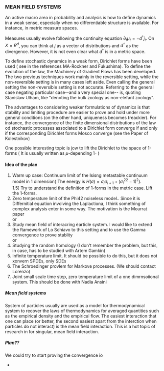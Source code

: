 ### MEAN FIELD SYSTEMS
An active macro area in probability and analysis is how to define dynamics in a weak sense, especially when no differentiable structure is available. For instance, in metric measure spaces.

Measures usually evolve following the continuity equation $\partial_t \mu_t = - d^\dagger j_t$. On $X = R^d$, you can think at $j$ as a vector of distributions and $d^\dagger$ as the divergence. However, it is not even clear what $d^\dagger$ is in a metric space. 

To define stochastic dynamics in a weak form, Dirichlet forms have been used ( see in the references MA-Rockner and Fukushima). To define the evolution of the law, the Machinery of Gradient Flows has been developed.
 The two previous techniques work mainly in the reversible setting, while the non-reversible setting is in many cases left aside. Even calling the general setting the  non-reversible setting is not accurate. Referring to the general case negating particular case--and a very special one-- is, quoting  Stanislaw Ulham, like "denoting the bulk zoology as non-elefant zoology". 

The advantages to considering weaker formulations of dynamics is that stability and limiting procedure are easier to prove and hold under more general conditions (on the other hand, uniqueness becomes treackier). For instance, the convergence of the finite dimensional distributions of the law od stochastic processes associated to a Dirichlet form converge if and only if the corresponding Dirichlet forms Mosco converge (see the Paper of Kolestnikov) 

One possible interesting topic is jow to lift the Dirichlet to the space of 1-forms ( It is usually written as $\mu$-depending 1- )

#### Idea of the plan

1) Warm up case: Continuum limit of the Isisng metastable continuum model in 1 dimension( The energy is $H(\sigma) = \sigma_i \sigma_{i+1} + (\sigma^22_{i}-1)^2$).  
1.5) Try to understand the definition of 1-forms in the metric case. Lift the 1-forms.  
2) Zero temperature limit of the Phi42 noiseless model.. Since it is Differnitial equation involving the Laplactiona, I think something of complex analysis enter in some way. The motivation is the Mourrat paper    
or
2) Study mean field of interacring èarticle system. I would like to extend the ftamework of Lo Schiavo to this setting and to use the Gamma convergence to prove stablity    
or
2) Studying the random homology (I don't remember the problem, but this, in case, has to be studied with Artem Gamkin)
2) Infinite temperature limit. It should be possible to do this, but it does not xonvern SPDEs, only SDEs
2) The Schroedinger provlem for Markove processes. (We should contact Lorenzo)
2) Joint small scale time step, zero temperature limit of a one dimrnsoìional system. This should be done with Nadia Ansini
##### Mean field systems 

System of particles usually are used as a model for thermodynamical system to recover the laws of thermodynamics for averaged quantities such as the empirical density and the empirical flow. The easiest interaction that one can place (or better, the second easiest apart from the interction when particles do not interact) is the mean field interaction. This is a hot topic of research in for singular, mean field interaction. 



##### Plan??
 
We could try to start proving the convergence io

- 
